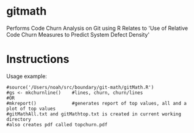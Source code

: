 gitmath
=======

Performs Code Churn Analysis on Git using R
Relates to 'Use of Relative Code Churn Measures to Predict System Defect Density'

Instructions
===================

Usage example:

```{r }
#source('/Users/noah/src/boundary/git-math/gitMath.R')
#gs <- mkchurnline()    #lines, churn, churn/lines
#OR
#mkreport()             #generates report of top values, all and a plot of top values
#gitMathAll.txt and gitMathtop.txt is created in current working directory
#also creates pdf called topchurn.pdf
```
